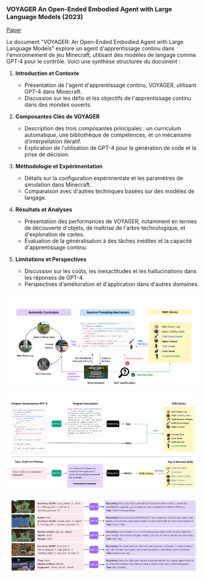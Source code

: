 ### VOYAGER An Open-Ended Embodied Agent with Large Language Models (2023)

[Paper](https://arxiv.org/pdf/2305.16291.pdf)

Le document "VOYAGER: An Open-Ended Embodied Agent with Large Language Models" explore un agent d'apprentissage continu dans l'environnement de jeu Minecraft, utilisant des modèles de langage comme GPT-4 pour le contrôle. Voici une synthèse structurée du document :

1. **Introduction et Contexte**
   - Présentation de l'agent d'apprentissage continu, VOYAGER, utilisant GPT-4 dans Minecraft.
   - Discussion sur les défis et les objectifs de l'apprentissage continu dans des mondes ouverts.

2. **Composantes Clés de VOYAGER**
   - Description des trois composantes principales : un curriculum automatique, une bibliothèque de compétences, et un mécanisme d'interpellation itératif.
   - Explication de l'utilisation de GPT-4 pour la génération de code et la prise de décision.

3. **Méthodologie et Expérimentation**
   - Détails sur la configuration expérimentale et les paramètres de simulation dans Minecraft.
   - Comparaison avec d'autres techniques basées sur des modèles de langage.

4. **Résultats et Analyses**
   - Présentation des performances de VOYAGER, notamment en termes de découverte d'objets, de maîtrise de l'arbre technologique, et d'exploration de cartes.
   - Évaluation de la généralisation à des tâches inédites et la capacité d'apprentissage continu.

5. **Limitations et Perspectives**
   - Discussion sur les coûts, les inexactitudes et les hallucinations dans les réponses de GPT-4.
   - Perspectives d'amélioration et d'application dans d'autres domaines.

![models](../schema/voyager_models.png)

![new_skill](../schema/voyager_new_skill.png)

![reasonning](../schema/voyager_reasonning.png)